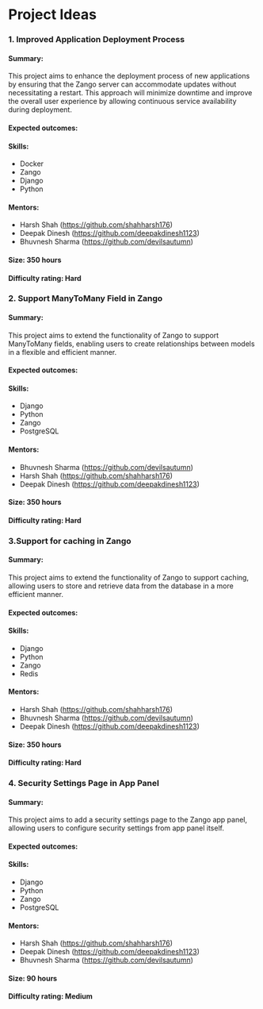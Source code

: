 # Project Ideas

### 1. Improved Application Deployment Process

#### Summary:
This project aims to enhance the deployment process of new applications by ensuring that the Zango server can accommodate updates without necessitating a restart. This approach will minimize downtime and improve the overall user experience by allowing continuous service availability during deployment.

#### Expected outcomes:

#### Skills:
- Docker
- Zango
- Django
- Python

#### Mentors:
- Harsh Shah (https://github.com/shahharsh176)
- Deepak Dinesh (https://github.com/deepakdinesh1123)
- Bhuvnesh Sharma (https://github.com/devilsautumn)

#### Size: 350 hours

#### Difficulty rating: Hard


### 2. Support ManyToMany Field in Zango

#### Summary:
This project aims to extend the functionality of Zango to support ManyToMany fields, enabling users to create relationships between models in a flexible and efficient manner.

#### Expected outcomes:

#### Skills:
- Django
- Python
- Zango
- PostgreSQL

#### Mentors:
- Bhuvnesh Sharma (https://github.com/devilsautumn)
- Harsh Shah (https://github.com/shahharsh176)
- Deepak Dinesh (https://github.com/deepakdinesh1123)

#### Size: 350 hours

#### Difficulty rating: Hard


### 3.Support for caching in Zango

#### Summary:
This project aims to extend the functionality of Zango to support caching, allowing users to store and retrieve data from the database in a more efficient manner.

#### Expected outcomes:

#### Skills:
- Django
- Python
- Zango
- Redis

#### Mentors:
- Harsh Shah (https://github.com/shahharsh176)
- Bhuvnesh Sharma (https://github.com/devilsautumn)
- Deepak Dinesh (https://github.com/deepakdinesh1123)

#### Size: 350 hours

#### Difficulty rating: Hard


### 4. Security Settings Page in App Panel

#### Summary:
This project aims to add a security settings page to the Zango app panel, allowing users to configure security settings from app panel itself.

#### Expected outcomes:

#### Skills:
- Django
- Python
- Zango
- PostgreSQL

#### Mentors:
- Harsh Shah (https://github.com/shahharsh176)
- Deepak Dinesh (https://github.com/deepakdinesh1123)
- Bhuvnesh Sharma (https://github.com/devilsautumn)

#### Size: 90 hours

#### Difficulty rating: Medium